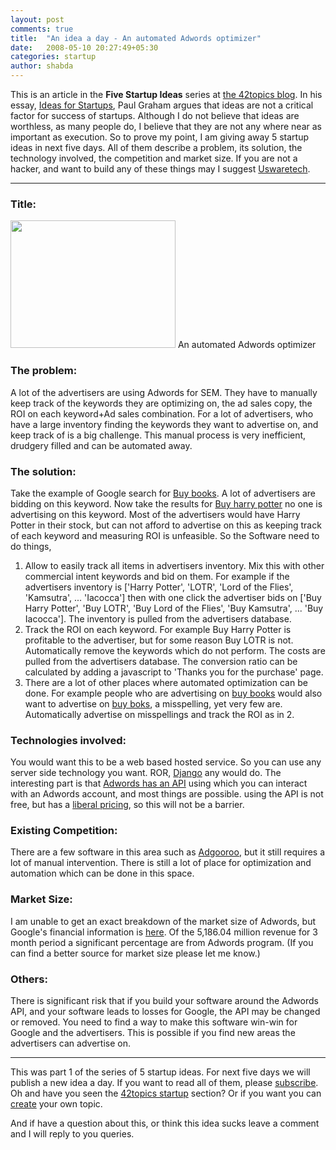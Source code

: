 ```yaml
---
layout: post
comments: true
title:  "An idea a day - An automated Adwords optimizer"
date:   2008-05-10 20:27:49+05:30
categories: startup
author: shabda
---
```

This is an article in the **Five Startup Ideas** series at [the 42topics blog](http://www.agiliq.com/). In his essay, [Ideas for Startups](http://www.paulgraham.com/ideas.html), Paul Graham argues that ideas are not a critical factor for success of startups. Although I do not believe that ideas are worthless, as many people do, I believe that they are not any where near as important as execution. So to prove my point, I am giving away 5 startup ideas in next five days. All of them describe a problem, its solution, the technology involved, the competition and market size. If you are not a hacker, and want to build any of these things may I suggest [Uswaretech](http://www.agiliq.com/).

-----------------------

### Title:

<img src="http://www.agiliq.com/blog/wp-content/uploads/2008/05/photo-adwords.jpg" alt="" title="photo-adwords" width="264" height="204" class="right" />
An automated Adwords optimizer

### The problem:

A lot of the advertisers are using Adwords for SEM. They have to manually keep track of the keywords they are optimizing on, the ad sales copy, the ROI on each keyword+Ad sales combination. For a lot of advertisers, who have a large inventory finding the keywords they want to advertise on, and keep track of is a big challenge. This manual process is very inefficient, drudgery filled and can be automated away.

### The solution:

Take the example of Google search for [Buy books](http://www.google.com/search?q=buy+books). A lot of advertisers are bidding on this keyword. Now take the results for [Buy harry potter](http://www.google.com/search?q=buy+harry+potter) no one is advertising on this keyword. Most of the advertisers would have Harry Potter in their stock, but can not afford to advertise on this as keeping track of each keyword and measuring ROI is unfeasible. So the Software need to do things,

1. Allow to easily track all items in advertisers inventory. Mix this with other commercial intent keywords and bid on them. For example if the advertisers inventory is ['Harry Potter', 'LOTR', 'Lord of the Flies', 'Kamsutra', ... 'Iacocca'] then with one click the advertiser bids on ['Buy Harry Potter', 'Buy LOTR', 'Buy Lord of the Flies', 'Buy Kamsutra', ... 'Buy Iacocca']. The inventory is pulled from the advertisers database.
2. Track the ROI on each keyword. For example Buy Harry Potter is profitable to the advertiser, but for some reason Buy LOTR is not. Automatically remove the keywords which do not perform. The costs are pulled from the advertisers database. The conversion ratio can be calculated by adding a javascript to 'Thanks you for the purchase' page.
3. There are a lot of other places where automated optimization can be done. For example people who are advertising on [buy books](http://www.google.com/search?q=buy+books) would also want to advertise on [buy boks](http://www.google.com/search?q=buy+boks), a misspelling, yet very few are. Automatically advertise on misspellings and track the ROI as in 2.

### Technologies involved:

You would want this to be a web based hosted service. So you can use any server side technology you want. ROR, [Django](http://www.uswaretech.com) any would do. The interesting part is that [Adwords has an API](http://www.google.com/apis/adwords/) using which you can interact with an Adwords account, and most things are possible. using the API is not free, but has a [liberal pricing](http://www.google.com/apis/adwords/quota.html#sheet), so this will not be a barrier.

### Existing Competition:

There are a few software in this area such as [Adgooroo](http://www.adgooroo.com/products/sem_insight.php), but it still requires a lot of manual intervention. There is still a lot of place for optimization and automation which can be done in this space.

### Market Size:

I am unable to get an exact breakdown of the market size of Adwords, but Google's financial information is [here](http://finance.google.com/finance?fstype=ii&q=NASDAQ:GOOG). Of the  5,186.04  million revenue for 3 month period a significant percentage are from Adwords program. (If you can find a better source for market size please let me know.)

### Others:

There is significant risk that if you build your software around the Adwords API, and your software leads to losses for Google, the API may be changed or removed. You need to find a way to make this software win-win for Google and the advertisers. This is possible if you find new areas the advertisers can advertise on.

-----------
This was part 1 of the series of 5 startup ideas. For next five days we will publish a new idea a day. If you want to read all of them, please [subscribe](http://www.agiliq.com/blog/feed/). Oh and have you seen the [42topics startup](http://www.agiliq.com/startups/) section? Or if you want you can [create](http://www.agiliq.com/create/) your own topic.

And if have a question about this, or think this idea sucks leave a comment and I will reply to you queries.

